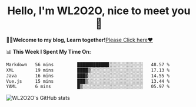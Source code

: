 <h1 align = "center">Hello, I'm WL2O2O, nice to meet you 👋</h1>

🧑‍💻**Welcome to my blog, Learn together!**[Please Click here❤️](https://wl2o2o.github.io)

📊 **This Week I Spent My Time On:**
<!--START_SECTION:waka-->

```txt
Markdown   56 mins         ████████████░░░░░░░░░░░░░   48.57 %
XML        19 mins         ████▒░░░░░░░░░░░░░░░░░░░░   17.13 %
Java       16 mins         ███▓░░░░░░░░░░░░░░░░░░░░░   14.55 %
Vue.js     15 mins         ███▒░░░░░░░░░░░░░░░░░░░░░   13.44 %
YAML       6 mins          █▒░░░░░░░░░░░░░░░░░░░░░░░   05.97 %
```

<!--END_SECTION:waka-->

![WL2O2O's GitHub stats](https://github-readme-stats.vercel.app/api?username=wl2o2o&show_icons=true)


<!--
**WL2O2O/WL2O2O** is a ✨ _special_ ✨ repository because its `README.md` (this file) appears on your GitHub profile.

Here are some ideas to get you started:

- 🔭 I’m currently working on ...
- 🌱 I’m currently learning ...
- 👯 I’m looking to collaborate on ...
- 🤔 I’m looking for help with ...
- 💬 Ask me about ...
- 📫 How to reach me: ...
- 😄 Pronouns: ...
- ⚡ Fun fact: ...
-->
